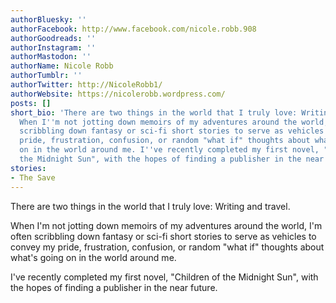 ```yaml
---
authorBluesky: ''
authorFacebook: http://www.facebook.com/nicole.robb.908
authorGoodreads: ''
authorInstagram: ''
authorMastodon: ''
authorName: Nicole Robb
authorTumblr: ''
authorTwitter: http://NicoleRobb1/
authorWebsite: https://nicolerobb.wordpress.com/
posts: []
short_bio: 'There are two things in the world that I truly love: Writing and travel.
  When I''m not jotting down memoirs of my adventures around the world, I''m often
  scribbling down fantasy or sci-fi short stories to serve as vehicles to convey my
  pride, frustration, confusion, or random "what if" thoughts about what''s going
  on in the world around me. I''ve recently completed my first novel, "Children of
  the Midnight Sun", with the hopes of finding a publisher in the near future.'
stories:
- The Save
---
```


There are two things in the world that I truly love: Writing and travel.

When I'm not jotting down memoirs of my adventures around the world, I'm often scribbling down fantasy or sci-fi short stories to serve as vehicles to convey my pride, frustration, confusion, or random "what if" thoughts about what's going on in the world around me.

I've recently completed my first novel, "Children of the Midnight Sun", with the hopes of finding a publisher in the near future.